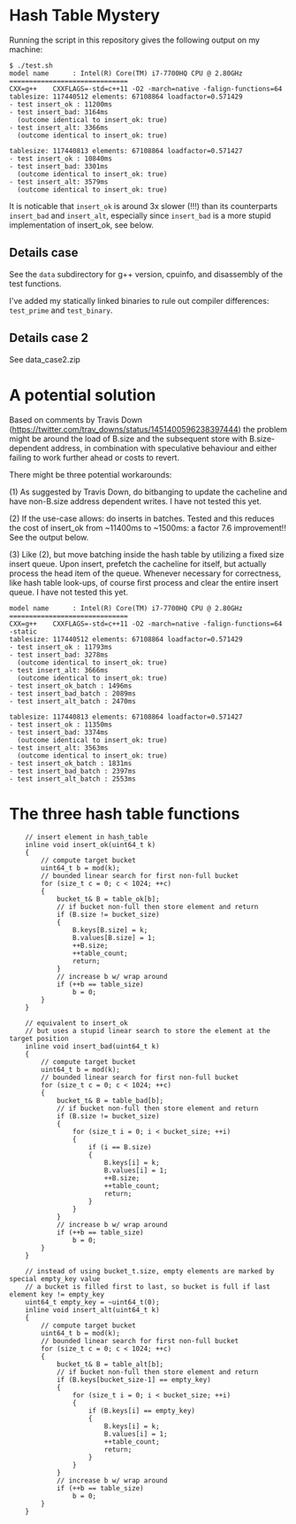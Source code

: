 # Hash Table Mystery

Running the script in this repository gives the following output on my machine:

```
$ ./test.sh
model name      : Intel(R) Core(TM) i7-7700HQ CPU @ 2.80GHz
==============================
CXX=g++    CXXFLAGS=-std=c++11 -O2 -march=native -falign-functions=64
tablesize: 117440512 elements: 67108864 loadfactor=0.571429
- test insert_ok : 11200ms
- test insert_bad: 3164ms
  (outcome identical to insert_ok: true)
- test insert_alt: 3366ms
  (outcome identical to insert_ok: true)

tablesize: 117440813 elements: 67108864 loadfactor=0.571427
- test insert_ok : 10840ms
- test insert_bad: 3301ms
  (outcome identical to insert_ok: true)
- test insert_alt: 3579ms
  (outcome identical to insert_ok: true)
```

It is noticable that `insert_ok` is around 3x slower (!!!) than its counterparts `insert_bad` and `insert_alt`,
especially since `insert_bad` is a more stupid implementation of insert_ok, see below.

## Details case

See the `data` subdirectory for g++ version, cpuinfo, and disassembly of the test functions.

I've added my statically linked binaries to rule out compiler differences: `test_prime` and `test_binary`.

## Details case 2

See data_case2.zip

# A potential solution

Based on comments by Travis Down (https://twitter.com/trav_downs/status/1451400596238397444) the problem might be around the load of
B.size and the subsequent store with B.size-dependent address, in
combination with speculative behaviour and either failing to work further
ahead or costs to revert.

There might be three potential workarounds:

(1) As suggested by Travis Down, do bitbanging to update the cacheline and
have non-B.size address dependent writes. I have not tested this yet.

(2) If the use-case allows: do inserts in batches. Tested and this reduces
the cost of insert_ok from ~11400ms to ~1500ms: a factor 7.6 improvement!!
See the output below.

(3) Like (2), but move batching inside the hash table by utilizing a fixed
size insert queue. Upon insert, prefetch the cacheline for itself, but
actually process the head item of the queue. Whenever necessary for
correctness, like hash table look-ups, of course first process and clear the
entire insert queue. I have not tested this yet.

```
model name      : Intel(R) Core(TM) i7-7700HQ CPU @ 2.80GHz
==============================
CXX=g++    CXXFLAGS=-std=c++11 -O2 -march=native -falign-functions=64 -static
tablesize: 117440512 elements: 67108864 loadfactor=0.571429
- test insert_ok : 11793ms
- test insert_bad: 3278ms
  (outcome identical to insert_ok: true)
- test insert_alt: 3666ms
  (outcome identical to insert_ok: true)
- test insert_ok_batch : 1496ms
- test insert_bad_batch : 2089ms
- test insert_alt_batch : 2470ms

tablesize: 117440813 elements: 67108864 loadfactor=0.571427
- test insert_ok : 11350ms
- test insert_bad: 3374ms
  (outcome identical to insert_ok: true)
- test insert_alt: 3563ms
  (outcome identical to insert_ok: true)
- test insert_ok_batch : 1831ms
- test insert_bad_batch : 2397ms
- test insert_alt_batch : 2553ms
```



# The three hash table functions

```
    // insert element in hash_table
    inline void insert_ok(uint64_t k)
    {
        // compute target bucket
        uint64_t b = mod(k);
        // bounded linear search for first non-full bucket
        for (size_t c = 0; c < 1024; ++c)
        {
            bucket_t& B = table_ok[b];
            // if bucket non-full then store element and return
            if (B.size != bucket_size)
            {
                B.keys[B.size] = k;
                B.values[B.size] = 1;
                ++B.size;
                ++table_count;
                return;
            }
            // increase b w/ wrap around
            if (++b == table_size)
                b = 0;
        }
    }
```

```
    // equivalent to insert_ok
    // but uses a stupid linear search to store the element at the target position
    inline void insert_bad(uint64_t k)
    {
        // compute target bucket
        uint64_t b = mod(k);
        // bounded linear search for first non-full bucket
        for (size_t c = 0; c < 1024; ++c)
        {
            bucket_t& B = table_bad[b];
            // if bucket non-full then store element and return
            if (B.size != bucket_size)
            {
                for (size_t i = 0; i < bucket_size; ++i)
                {
                    if (i == B.size)
                    {
                        B.keys[i] = k;
                        B.values[i] = 1;
                        ++B.size;
                        ++table_count;
                        return;
                    }
                }
            }
            // increase b w/ wrap around
            if (++b == table_size)
                b = 0;
        }
    }
```

```
    // instead of using bucket_t.size, empty elements are marked by special empty_key value
    // a bucket is filled first to last, so bucket is full if last element key != empty_key
    uint64_t empty_key = ~uint64_t(0);
    inline void insert_alt(uint64_t k)
    {
        // compute target bucket
        uint64_t b = mod(k);
        // bounded linear search for first non-full bucket
        for (size_t c = 0; c < 1024; ++c)
        {
            bucket_t& B = table_alt[b];
            // if bucket non-full then store element and return
            if (B.keys[bucket_size-1] == empty_key)
            {
                for (size_t i = 0; i < bucket_size; ++i)
                {
                    if (B.keys[i] == empty_key)
                    {
                        B.keys[i] = k;
                        B.values[i] = 1;
                        ++table_count;
                        return;
                    }
                }
            }
            // increase b w/ wrap around
            if (++b == table_size)
                b = 0;
        }
    }
```
